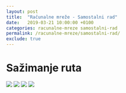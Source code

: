 ```yaml
---
layout: post
title:  "Računalne mreže - Samostalni rad"
date:   2019-03-21 10:00:00 +0100
categories: racunalne-mreze samostalni-rad
permalink: /racunalne-mreze/samostalni-rad/
exclude: true
---
```


# Sažimanje ruta

<img src="https://drive.google.com/uc?export=view&id=1BXgp72ngHUNOGa2Br5Rr5debDaE2ncme">
<img src="https://drive.google.com/uc?export=view&id=1_5DPz2jc5vV8F9T-Rv2YJlggN35C_GWe">
<img src="https://drive.google.com/uc?export=view&id=1TOQUwusrCB9XgsNtJBRtQG5fMhL-IZ_2">
<img src="https://drive.google.com/uc?export=view&id=1asii9tgiNb-WByuGzcxyU_777D_vJHR7">